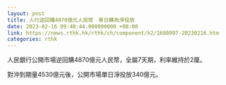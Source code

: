 ```yaml
---
layout: post
title: 人行逆回購4870億元人民幣　單日轉為淨投放
date: 2023-02-16 09:40:44.000000000 +08:00
link: https://news.rthk.hk/rthk/ch/component/k2/1688097-20230216.htm
categories: rthk
---
```


人民銀行公開市場逆回購4870億元人民幣，全屬7天期，利率維持於2厘。

對沖到期量4530億元後，公開市場單日淨投放340億元。
